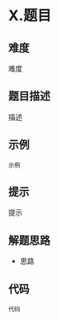 # X.题目
## 难度
难度  
  
## 题目描述
描述  
  
## 示例
```
示例  
```
  
## 提示
提示   
  
## 解题思路 
- 思路 
  
## 代码
``` 语言
代码
```  
  